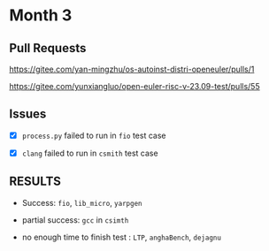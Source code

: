# Month 3

## Pull Requests


https://gitee.com/yan-mingzhu/os-autoinst-distri-openeuler/pulls/1

https://gitee.com/yunxiangluo/open-euler-risc-v-23.09-test/pulls/55



## Issues

+ [x] `process.py` failed to run in `fio` test case

+ [x] `clang` failed to run in `csmith` test case

## RESULTS

+ Success: `fio`, `lib_micro`, `yarpgen`

+ partial success: `gcc` in `csimth`

+ no enough time to finish test : `LTP`, `anghaBench`, `dejagnu`
